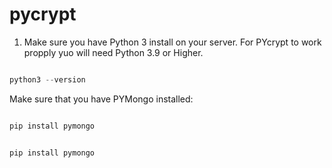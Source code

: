 # pycrypt
 

 1. Make sure you have Python 3 install on your server. For PYcrypt to work propply yuo will need Python 3.9 or Higher.

 ```python

 python3 --version

 ```

Make sure that you have PYMongo installed:

```python

pip install pymongo

```


```python

pip install pymongo

```

